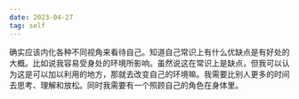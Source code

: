 ```yaml
---
date: 2023-04-27
tag: self
---
```

确实应该内化各种不同视角来看待自己。知道自己常识上有什么优缺点是有好处的大概。比如说我容易受身处的环境所影响。虽然说这在常识上是缺点，但我可以认为这是可以加以利用的地方，那就去改变自己的环境嘛。我需要比别人更多的时间去思考、理解和放松。同时我需要有一个照顾自己的角色在身体里。
